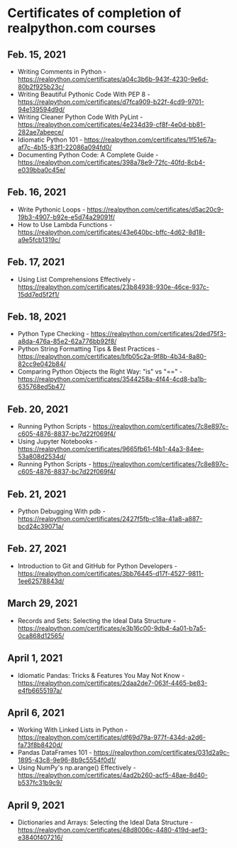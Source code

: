 # Certificates of completion of realpython.com courses 

## Feb. 15, 2021 

- Writing Comments in Python - https://realpython.com/certificates/a04c3b6b-943f-4230-9e6d-80b2f925b23c/
- Writing Beautiful Pythonic Code With PEP 8 - https://realpython.com/certificates/d7fca909-b22f-4cd9-9701-94e139594d9d/
- Writing Cleaner Python Code With PyLint - https://realpython.com/certificates/4e234d39-cf8f-4e0d-bb81-282ae7abeece/
- Idiomatic Python 101 - https://realpython.com/certificates/1f51e67a-af7c-4b15-83f1-22086a094fd0/
- Documenting Python Code: A Complete Guide - https://realpython.com/certificates/398a78e9-72fc-40fd-8cb4-e039bba0c45e/


## Feb. 16, 2021 

- Write Pythonic Loops - https://realpython.com/certificates/d5ac20c9-19b3-4907-b92e-e5d74a29091f/
- How to Use Lambda Functions - https://realpython.com/certificates/43e640bc-bffc-4d62-8d18-a9e5fcb1319c/

## Feb. 17, 2021 

- Using List Comprehensions Effectively - https://realpython.com/certificates/23b84938-930e-46ce-937c-15dd7ed5f2f1/

## Feb. 18, 2021 

- Python Type Checking - https://realpython.com/certificates/2ded75f3-a8da-476a-85e2-62a776bb92f8/
- Python String Formatting Tips & Best Practices - https://realpython.com/certificates/bfb05c2a-9f8b-4b34-8a80-82cc9e042b84/
- Comparing Python Objects the Right Way: "is" vs "==" - https://realpython.com/certificates/3544258a-4f44-4cd8-ba1b-635768ed5b47/

## Feb. 20, 2021 

- Running Python Scripts - https://realpython.com/certificates/7c8e897c-c605-4876-8837-bc7d22f069f4/
- Using Jupyter Notebooks - https://realpython.com/certificates/9665fb61-f4b1-44a3-84ee-53a808d2534d/
- Running Python Scripts - https://realpython.com/certificates/7c8e897c-c605-4876-8837-bc7d22f069f4/

## Feb. 21, 2021 

- Python Debugging With pdb - https://realpython.com/certificates/2427f5fb-c18a-41a8-a887-bcd24c39071a/

## Feb. 27, 2021 
- Introduction to Git and GitHub for Python Developers - https://realpython.com/certificates/3bb76445-d17f-4527-9811-1ee62578843d/

## March 29, 2021
- Records and Sets: Selecting the Ideal Data Structure - https://realpython.com/certificates/e3b16c00-9db4-4a01-b7a5-0ca868d12565/

## April 1, 2021 
- Idiomatic Pandas: Tricks & Features You May Not Know - https://realpython.com/certificates/2daa2de7-063f-4465-be83-e4fb6655197a/

## April 6, 2021 
- Working With Linked Lists in Python - https://realpython.com/certificates/df69d79a-977f-434d-a2d6-fa73f8b8420d/
- Pandas DataFrames 101 - https://realpython.com/certificates/031d2a9c-1895-43c8-9e96-8b9c5554f0d1/
- Using NumPy's np.arange() Effectively - https://realpython.com/certificates/4ad2b260-acf5-48ae-8d40-b537fc31b9c9/

## April 9, 2021
- Dictionaries and Arrays: Selecting the Ideal Data Structure - https://realpython.com/certificates/48d8006c-4480-419d-aef3-e3840f407216/

